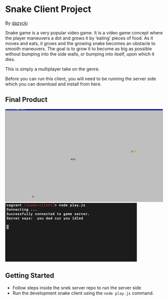 # Snake Client Project

By [dazycki](https://github.com/dazycki)

Snake game is a very popular video game. It is a video game concept where the player maneuvers a dot and grows it by ‘eating’ pieces of food. As it moves and eats, it grows and the growing snake becomes an obstacle to smooth maneuvers. The goal is to grow it to become as big as possible without bumping into the side walls, or bumping into itself, upon which it dies.

This is simply a multiplayer take on the genre.

Before you can run this client, you will need to be running the server side which you can download and install from here.

## Final Product

!["Game supports multiple players."](images/2players.png)
!["Console will provide user with realtime feedback."](images/console.png)

## Getting Started

- Follow steps inside the snek server repo to run the server side
- Run the development snake client using the `node play.js` command.
